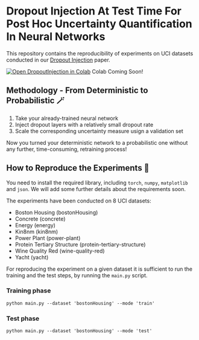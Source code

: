 # Dropout Injection At Test Time For Post Hoc Uncertainty Quantification In Neural Networks

This repository contains the reproducibility of experiments on UCI datasets conducted in our [Dropout Injection](https://www.arxiv.com "Dropout Injection") paper. 


[![Open DropoutInjection in Colab](https://colab.research.google.com/assets/colab-badge.svg)](https://colab.research.google.com/drive/1MKMxabc2Gwvkl42aLutzVCj2VILblulW#scrollTo=gxVrKIwcNBFH) Colab Coming Soon!

## Methodology - From Deterministic to Probabilistic :magic_wand:
1. Take your already-trained neural network
2. Inject dropout layers with a relatively small dropout rate
3. Scale the corresponding uncertainty measure usign a validation set

Now you turned your deterministic network to a probabilistic one without any further, time-consuming, retraining process!

## How to Reproduce the Experiments :page_with_curl:
You need to install the required library, including `torch`, `numpy`, `matplotlib` and `json`. We will add some further details about the requirements soon.

The experiments have been conducted on 8 UCI datasets:
- Boston Housing              (bostonHousing)
- Concrete                    (concrete)
- Energy                      (energy)
- Kin8nm                      (kin8nm)
- Power Plant                 (power-plant)
- Protein Tertiary Structure  (protein-tertiary-structure)
- Wine Quality Red            (wine-quality-red)
- Yacht                       (yacht)

For reproducing the experiment on a given dataset it is sufficient to run the training and the test steps, by running the `main.py` script.

### Training phase
```
python main.py --dataset 'bostonHousing' --mode 'train'
```

### Test phase
```
python main.py --dataset 'bostonHousing' --mode 'test'
```
